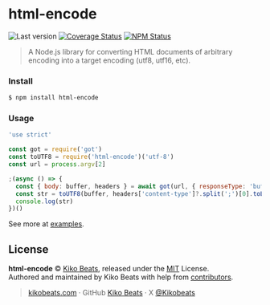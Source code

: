 # html-encode

![Last version](https://img.shields.io/github/tag/Kikobeats/html-encode.svg?style=flat-square)
[![Coverage Status](https://img.shields.io/coveralls/Kikobeats/html-encode.svg?style=flat-square)](https://coveralls.io/github/Kikobeats/html-encode)
[![NPM Status](https://img.shields.io/npm/dm/html-encode.svg?style=flat-square)](https://www.npmjs.org/package/html-encode)

> A Node.js library for converting HTML documents of arbitrary encoding into a target encoding (utf8, utf16, etc).

### Install

```bash
$ npm install html-encode
```

### Usage

```js
'use strict'

const got = require('got')
const toUTF8 = require('html-encode')('utf-8')
const url = process.argv[2]

;(async () => {
  const { body: buffer, headers } = await got(url, { responseType: 'buffer' })
  const str = toUTF8(buffer, headers['content-type']?.split(';')[0].toLowerCase())
  console.log(str)
})()
```

See more at [examples](/examples).

## License

**html-encode** © [Kiko Beats](https://kikobeats.com), released under the [MIT](https://github.com/Kikobeats/html-encode/blob/master/LICENSE.md) License.<br>
Authored and maintained by Kiko Beats with help from [contributors](https://github.com/Kikobeats/html-encode/contributors).

> [kikobeats.com](https://kikobeats.com) · GitHub [Kiko Beats](https://github.com/Kikobeats) · X [@Kikobeats](https://x.com/Kikobeats)
